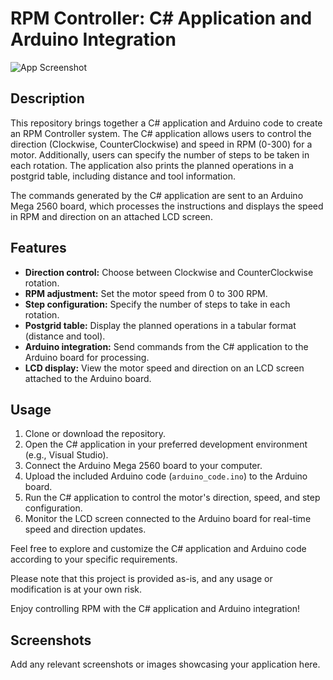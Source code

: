 # RPM Controller: C# Application and Arduino Integration

![App Screenshot](app_screenshot.png)

## Description

This repository brings together a C# application and Arduino code to create an RPM Controller system. The C# application allows users to control the direction (Clockwise, CounterClockwise) and speed in RPM (0-300) for a motor. Additionally, users can specify the number of steps to be taken in each rotation. The application also prints the planned operations in a postgrid table, including distance and tool information.

The commands generated by the C# application are sent to an Arduino Mega 2560 board, which processes the instructions and displays the speed in RPM and direction on an attached LCD screen.

## Features

- **Direction control:** Choose between Clockwise and CounterClockwise rotation.
- **RPM adjustment:** Set the motor speed from 0 to 300 RPM.
- **Step configuration:** Specify the number of steps to take in each rotation.
- **Postgrid table:** Display the planned operations in a tabular format (distance and tool).
- **Arduino integration:** Send commands from the C# application to the Arduino board for processing.
- **LCD display:** View the motor speed and direction on an LCD screen attached to the Arduino board.

## Usage

1. Clone or download the repository.
2. Open the C# application in your preferred development environment (e.g., Visual Studio).
3. Connect the Arduino Mega 2560 board to your computer.
4. Upload the included Arduino code (`arduino_code.ino`) to the Arduino board.
5. Run the C# application to control the motor's direction, speed, and step configuration.
6. Monitor the LCD screen connected to the Arduino board for real-time speed and direction updates.

Feel free to explore and customize the C# application and Arduino code according to your specific requirements.

Please note that this project is provided as-is, and any usage or modification is at your own risk.

Enjoy controlling RPM with the C# application and Arduino integration!

## Screenshots

Add any relevant screenshots or images showcasing your application here.

